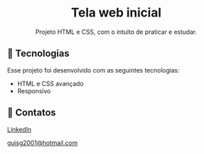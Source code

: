 <h1 align="center"> Tela web inicial </h1>

<p align="center">
Projeto HTML e CSS, com o intuito de praticar e estudar.
</p>

## 🚀 Tecnologias

Esse projeto foi desenvolvido com as seguintes tecnologias:

- HTML e CSS avançado
- Responsivo

## 💜 Contatos

[LinkedIn](https://www.linkedin.com/in/guilherme-sousa-4583951b2/)

guisg2001@hotmail.com
